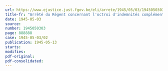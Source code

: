 ```yaml
---
url: https://www.ejustice.just.fgov.be/eli/arrete/1945/05/03/1945050303/justel
title-fr: "Arrêté du Régent concernant l'octroi d'indemnités complémentaires aux secrétaires communaux"
date: 1945-05-03
source:
number: 1945050303
page: 888888
case: 1945-05-03/02
publication: 1945-05-13
starts:
modifies:
pdf-original:
pdf-consolidated:
---
```


